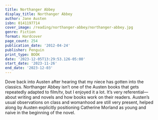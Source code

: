 ```yaml
---
title: Northanger Abbey
display_title: Northanger Abbey
author: Jane Austen
isbn: 0141197714
cover_image: /reading/northanger-abbey/northanger-abbey.jpg
genre: Fiction
format: Hardcover
page_count: 254
publication_date: '2012-04-24'
publisher: Penguin
print_type: BOOK
date: '2023-12-05T13:29:53.126-05:00'
start_date: '2023-11-26'
end_date: '2023-12-03'
---
```


Dove back into Austen after hearing that my niece has gotten into the classics. Northanger Abbey isn’t one of the Austen books that gets repeatedly adapted to film/tv, but I enjoyed it a lot. It’s very referential—about writing and novels and how books work on their readers. Austen’s usual observations on class and womanhood are still very present, helped along by Austen explicitly positioning Catherine Morland as young and naive in the beginning of the novel.
